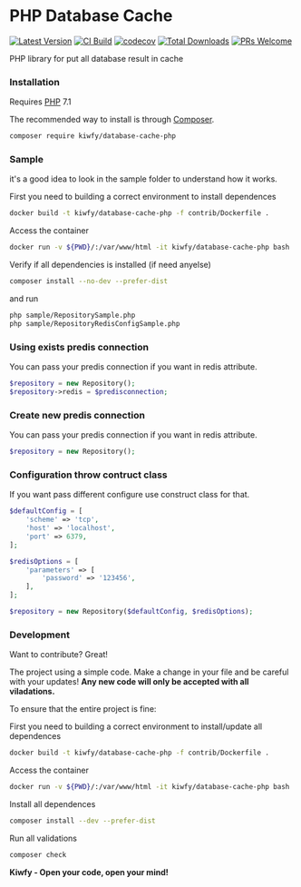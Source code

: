 # PHP Database Cache

[![Latest Version](https://img.shields.io/packagist/v/kiwfy/database-cache-php?style=flat-square&label=Latest%20Version)](https://github.com/kiwfy/database-cache-php/releases)
[![CI Build](https://img.shields.io/circleci/build/github/kiwfy/database-cache-php/master?label=CI%20Build&token=34d8b3820b7229d742897f0a6982ced5bf6a99c8)](https://github.com/kiwfy/database-cache-php)
[![codecov](https://codecov.io/gh/kiwfy/database-cache-php/branch/master/graph/badge.svg?token=O47QIGFACQ&label=Codecov)](https://codecov.io/gh/kiwfy/database-cache-php)
[![Total Downloads](https://img.shields.io/packagist/dt/kiwfy/database-cache-php.svg?style=flat-square&label=Total%20Downloads)](https://packagist.org/packages/kiwfy/database-cache-php)
[![PRs Welcome](https://img.shields.io/badge/PRs-welcome-brightgreen.svg?style=flat-square&label=PRs%20Welcome)](http://makeapullrequest.com)

PHP library for put all database result in cache

### Installation

Requires [PHP](https://php.net) 7.1

The recommended way to install is through [Composer](https://getcomposer.org/).

```sh
composer require kiwfy/database-cache-php
```

### Sample

it's a good idea to look in the sample folder to understand how it works.

First you need to building a correct environment to install dependences
```sh
docker build -t kiwfy/database-cache-php -f contrib/Dockerfile .
```

Access the container
```sh
docker run -v ${PWD}/:/var/www/html -it kiwfy/database-cache-php bash
```

Verify if all dependencies is installed (if need anyelse)
```sh
composer install --no-dev --prefer-dist
```

and run
```sh
php sample/RepositorySample.php
php sample/RepositoryRedisConfigSample.php
```
### Using exists predis connection

You can pass your predis connection if you want in redis attribute.

```php
$repository = new Repository();
$repository->redis = $predisconnection;
```

### Create new predis connection

You can pass your predis connection if you want in redis attribute.

```php
$repository = new Repository();
```

### Configuration throw contruct class

If you want pass different configure use construct class for that.

```php
$defaultConfig = [
    'scheme' => 'tcp',
    'host' => 'localhost',
    'port' => 6379,
];

$redisOptions = [
	'parameters' => [
		'password' => '123456',
	],
];

$repository = new Repository($defaultConfig, $redisOptions);
```

### Development

Want to contribute? Great!

The project using a simple code.
Make a change in your file and be careful with your updates!
**Any new code will only be accepted with all viladations.**

To ensure that the entire project is fine:

First you need to building a correct environment to install/update all dependences
```sh
docker build -t kiwfy/database-cache-php -f contrib/Dockerfile .
```

Access the container
```sh
docker run -v ${PWD}/:/var/www/html -it kiwfy/database-cache-php bash
```

Install all dependences
```sh
composer install --dev --prefer-dist
```

Run all validations
```sh
composer check
```

**Kiwfy - Open your code, open your mind!**
